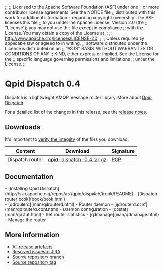 ;;
;; Licensed to the Apache Software Foundation (ASF) under one
;; or more contributor license agreements.  See the NOTICE file
;; distributed with this work for additional information
;; regarding copyright ownership.  The ASF licenses this file
;; to you under the Apache License, Version 2.0 (the
;; "License"); you may not use this file except in compliance
;; with the License.  You may obtain a copy of the License at
;; 
;;   http://www.apache.org/licenses/LICENSE-2.0
;; 
;; Unless required by applicable law or agreed to in writing,
;; software distributed under the License is distributed on an
;; "AS IS" BASIS, WITHOUT WARRANTIES OR CONDITIONS OF ANY
;; KIND, either express or implied.  See the License for the
;; specific language governing permissions and limitations
;; under the License.
;;

<script type="text/javascript">
  _deferredFunctions.push(function() {
      if ("0.4" === "{{current_dispatch_release}}") {
          _modifyCurrentReleaseLinks();
      }
  });
</script>

# Qpid Dispatch 0.4

Dispatch is a lightweight AMQP message router library. More about
[Qpid Dispatch]({{site_url}}/components/dispatch-router/index.html).

For a detailed list of the changes in this release, see the [release
notes](release-notes.html).

## Downloads

It's important to [verify the
integrity]({{site_url}}/download.html#verify-what-you-download) of the
files you download.

| Content | Download | Signature |
| ------- | -------- | --------- |
| Dispatch router | [qpid-dispatch-0.4.tar.gz](http://archive.apache.org/dist/qpid/dispatch/0.4/qpid-dispatch-0.4.tar.gz) | [PGP](http://archive.apache.org/dist/qpid/dispatch/0.4/qpid-dispatch-0.4.tar.gz.asc) |


## Documentation

<div class="two-column" markdown="1">
<div class="column" markdown="1">
- [Installing Qpid Dispatch](http://svn.apache.org/repos/asf/qpid/dispatch/trunk/README)
- [Dispatch router book](book/book.html)
</div>
<div class="column" markdown="1">
- [qdrouterd](man/qdrouterd.html) - Router daemon
- [qdrouterd.conf](man/qdrouterd.conf.html) - Daemon configuration
- [qdstat](man/qdstat.html) - Get router statistics
- [qdmanage](man/qdmanage.html) - Manage the router
</div>
</div>



## More information

 - [All release artefacts](http://archive.apache.org/dist/qpid/dispatch/0.4)
 - [Resolved issues in JIRA](https://issues.apache.org/jira/issues/?jql=project+%3D+DISPATCH+AND+fixVersion+%3D+%270.4%27+ORDER+BY+priority+DESC)
 - [Source repository branch](http://svn.apache.org/repos/asf/qpid/dispatch/branches/0.4)
 - [Source repository tag](http://svn.apache.org/repos/asf/qpid/dispatch/tags/0.4)